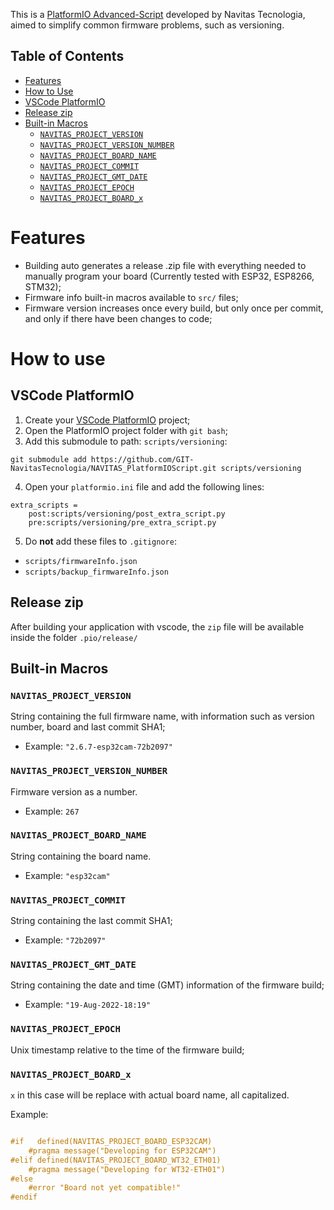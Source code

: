 This is a [PlatformIO Advanced-Script](https://docs.platformio.org/en/latest/scripting/actions.html "PlatformIO Advanced-Script") developed by Navitas Tecnologia, aimed to simplify common firmware problems, such as versioning.

## Table of Contents
 - [Features](#Features)
 - [How to Use](#How_to_use)
  - [VSCode PlatformIO](#VSCode_PlatformIO)
  - [Release zip](#Release_zip)
  - [Built-in Macros](#Built_in_Macros)
    - [`NAVITAS_PROJECT_VERSION`](#NAVITAS_PROJECT_VERSION)
	- [`NAVITAS_PROJECT_VERSION_NUMBER`](#NAVITAS_PROJECT_VERSION_NUMBER)
	- [`NAVITAS_PROJECT_BOARD_NAME`](#NAVITAS_PROJECT_BOARD_NAME)
	- [`NAVITAS_PROJECT_COMMIT`](#NAVITAS_PROJECT_COMMIT)
	- [`NAVITAS_PROJECT_GMT_DATE`](#NAVITAS_PROJECT_GMT_DATE)
	- [`NAVITAS_PROJECT_EPOCH`](#NAVITAS_PROJECT_EPOCH)
	- [`NAVITAS_PROJECT_BOARD_x`](#NAVITAS_PROJECT_BOARD_x)

# Features

- Building auto generates a release .zip file with everything needed to manually program your board (Currently tested with ESP32, ESP8266, STM32);
- Firmware info built-in macros available to `src/` files;
- Firmware version increases once every build, but only once per commit, and only if there have been changes to code;

# How to use

## VSCode PlatformIO

1. Create your [VSCode PlatformIO](https://docs.platformio.org/en/latest/integration/ide/vscode.html) project;
2. Open the PlatformIO project folder with `git bash`;
3. Add this submodule to path: `scripts/versioning`: 
```[bash]
git submodule add https://github.com/GIT-NavitasTecnologia/NAVITAS_PlatformIOScript.git scripts/versioning
```
4. Open your `platformio.ini` file and add the following lines:
```[ini]
extra_scripts =
	post:scripts/versioning/post_extra_script.py
	pre:scripts/versioning/pre_extra_script.py
```
5. Do **not** add these files to `.gitignore`:
 - `scripts/firmwareInfo.json`
 - `scripts/backup_firmwareInfo.json`

## Release zip

After building your application with vscode, the `zip` file will be available inside the folder `.pio/release/`

## Built-in Macros

### `NAVITAS_PROJECT_VERSION`

String containing the full firmware name, with information such as version number, board and last commit SHA1;
 - Example: `"2.6.7-esp32cam-72b2097"`

### `NAVITAS_PROJECT_VERSION_NUMBER`

Firmware version as a number.
 - Example: `267`

### `NAVITAS_PROJECT_BOARD_NAME`

String containing the board name.
 - Example: `"esp32cam"`

### `NAVITAS_PROJECT_COMMIT`

String containing the last commit SHA1;
 - Example: `"72b2097"`
 
### `NAVITAS_PROJECT_GMT_DATE`

String containing the date and time (GMT) information of the firmware build;
 - Example: `"19-Aug-2022-18:19"`

### `NAVITAS_PROJECT_EPOCH`

Unix timestamp relative to the time of the firmware build; 

### `NAVITAS_PROJECT_BOARD_x`

`x` in this case will be replace with actual board name, all capitalized.

Example:
```cpp

#if   defined(NAVITAS_PROJECT_BOARD_ESP32CAM)
	#pragma message("Developing for ESP32CAM")
#elif defined(NAVITAS_PROJECT_BOARD_WT32_ETH01)
	#pragma message("Developing for WT32-ETH01")
#else
	#error "Board not yet compatible!"
#endif

```
